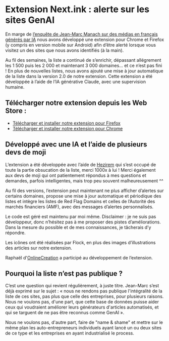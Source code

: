 # Extension Next.ink : alerte sur les sites GenAI

En marge de [l’enquête de Jean-Marc Manach sur des médias en français générés par IA](https://next.ink/153613/enquete-plus-de-1-000-medias-en-francais-generes-par-ia-polluent-le-web-et-google/) nous avons développé une extension pour Chrome et Firefox (y compris en version mobile sur Android) afin d’être alerté lorsque vous visitez un des sites que nous avons identifiés (à la main).

Au fil des semaines, la liste a continué de s’enrichir, dépassant allégrement les 1 500 puis les 2 000 et maintenant 3 000 domaines… et ce n’est pas fini ! En plus de nouvelles listes, nous avons ajouté une mise à jour automatique de la liste dans la version 2.0 de notre extension. Cette extension a été développée à l’aide de l’IA générative Claude, avec une supervision humaine.

## Télécharger notre extension depuis les Web Store :

- [Télécharger et installer notre extension pour Firefox](https://addons.mozilla.org/fr/firefox/addon/alerte-sur-les-sites-genai/)
- [Télécharger et installer notre extension pour Chrome](https://chromewebstore.google.com/detail/alerte-sur-les-sites-gena/bcmpghnhminmlljeomngepamejbopffc?authuser=0&hl=fr)

## Développé avec une IA et l’aide de plusieurs devs de moji 

L’extension a été développée avec l’aide de [Hezirem](https://github.com/hezirem) qui s’est occupé de toute la partie obsucation de la liste, merci 1000x à lui ! Merci également aux devs de moji qui ont patientement répondus à mes questions et demandes, parfois intelligentes, mais trop peu souvent malheureusement ^^

Au fil des versions, l’extension peut maintenant ne plus afficher d’alertes sur certains domaines, propose une mise à jour automatique et périodique des listes et intègre les listes de Red Flag Domains et celles de l’Autorité des marchés financiers (AMF), avec des messages d’alertes personnalisés.

Le code est géré est maintenu par moi même. Disclaimer : je ne suis pas développeur, donc n’hésitez pas à me proposer des pistes d’améliorations. Dans la mesure du possible et de mes connaissances, je tâcherais d’y répondre. 

Les icônes ont été réalisées par Flock, en plus des images d’illustrations des articles sur notre extension. 

Raphaël d'[OnlineCreation](https://onlinecreation.pro/) a participé au développement de l’extension.

## Pourquoi la liste n’est pas publique ?

C’est une question qui revient régulièrement, à juste titre. Jean-Marc s’est déjà exprimé sur le sujet : « nous ne rendons pas publique l'intégralité de la liste de ces sites, pas plus que celle des entreprises, pour plusieurs raisons. Nous ne voulons pas, d'une part, que cette base de données puisse aider ceux qui voudraient améliorer leurs générateurs d'articles automatisés, et qui se targuent de ne pas être reconnus comme GenAI ».

Nous ne voulons pas, d'autre part, faire de "name & shame" et mettre sur le même plan les auto-entrepreneurs individuels ayant lancé un ou deux sites de ce type et les entreprises en ayant industrialisé le process.

